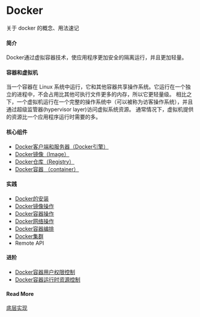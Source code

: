 # Docker
关于 docker 的概念、用法速记

#### 简介

Docker通过虚拟容器技术，使应用程序更加安全的隔离运行，并且更加轻量。

#### 容器和虚拟机

当一个容器在 Linux 系统中运行，它和其他容器共享操作系统。它运行在一个独立的进程中，不会占用比其他可执行文件更多的内存，所以它更轻量级。
相比之下，一个虚拟机运行在一个完整的操作系统中（可以被称为访客操作系统），并且通过超级监管器(hypervisor layer)访问虚拟系统资源。 
通常情况下，虚拟机提供的资源比一个应用程序运行时需要的多。

#### 核心组件

* [Docker客户端和服务器（Docker引擎）](Client-Server.md)
* [Docker镜像（Image）](image.md)
* [Docker仓库（Registry）](registry.md)
* [Docker容器 （container）](container.md)


#### 实践

* [Docker的安装](http://www.dockerinfo.net/docker%E5%AE%89%E8%A3%85-centos)
* [Docker镜像操作](http://www.dockerinfo.net/image%E9%95%9C%E5%83%8F)
* [Docker容器操作](http://www.dockerinfo.net/docker%E5%AE%B9%E5%99%A8-2)
* [Docker网络操作](http://www.dockerinfo.net/%E4%BD%BF%E7%94%A8%E7%BD%91%E7%BB%9C)
* [Docker容器编排](http://www.dockerinfo.net/docker-compose-%E9%A1%B9%E7%9B%AE)
* [Docker集群](swarm.md)
* Remote API

#### 进阶

* [Docker容器用户权限控制](advance/User-Namespace.md)
* [Docker容器运行时资源控制](advance/memory-swap.md)


#### Read More

[底层实现](http://www.dockerinfo.net/%E5%BA%95%E5%B1%82%E5%AE%9E%E7%8E%B0)
